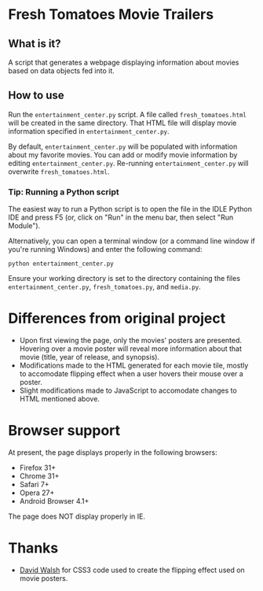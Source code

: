 # Fresh Tomatoes Movie Trailers

## What is it?

A script that generates a webpage displaying information about movies based on data objects fed into it.

## How to use

Run the `entertainment_center.py` script. A file called `fresh_tomatoes.html` will be created in the same directory. That HTML file will display movie information specified in `entertainment_center.py`.

By default, `entertainment_center.py` will be populated with information about my favorite movies. You can add or modify movie information by editing `entertainment_center.py`. Re-running `entertainment_center.py` will overwrite `fresh_tomatoes.html`.

### Tip: Running a Python script

The easiest way to run a Python script is to open the file in the IDLE Python IDE and press F5 (or, click on "Run" in the menu bar, then select "Run Module").

Alternatively, you can open a terminal window (or a command line window if you're running Windows) and enter the following command:

`python entertainment_center.py`

Ensure your working directory is set to the directory containing the files `entertainment_center.py`, `fresh_tomatoes.py`, and `media.py`.

# Differences from original project

- Upon first viewing the page, only the movies' posters are presented. Hovering over a movie poster will reveal more information about that movie (title, year of release, and synopsis).
- Modifications made to the HTML generated for each movie tile, mostly to accomodate flipping effect when a user hovers their mouse over a poster.
- Slight modifications made to JavaScript to accomodate changes to HTML mentioned above.

# Browser support

At present, the page displays properly in the following browsers:

- Firefox 31+
- Chrome 31+
- Safari 7+
- Opera 27+
- Android Browser 4.1+

The page does NOT display properly in IE.

# Thanks

- [David Walsh](http://davidwalsh.name) for CSS3 code used to create the flipping effect used on movie posters.

